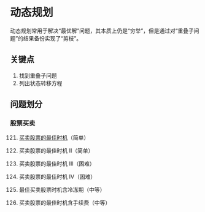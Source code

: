 # 动态规划

动态规划常用于解决“最优解”问题，其本质上仍是“穷举”，但是通过对“重叠子问题”的结果备份实现了“剪枝”。
## 关键点
1. 找到重叠子问题
2. 列出状态转移方程

## 问题划分
### 股票买卖
121. [买卖股票的最佳时机](https://leetcode-cn.com/problems/best-time-to-buy-and-sell-stock/)（简单）

122. 买卖股票的最佳时机 II（简单）

123. 买卖股票的最佳时机 III（困难）

188. 买卖股票的最佳时机 IV（困难）

309. 最佳买卖股票时机含冷冻期（中等）

714. 买卖股票的最佳时机含手续费（中等）